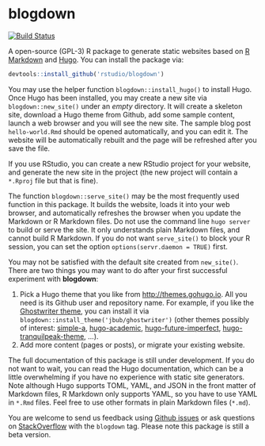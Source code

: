 # blogdown

[![Build Status](https://travis-ci.org/rstudio/blogdown.svg)](https://travis-ci.org/rstudio/blogdown)

A open-source (GPL-3) R package to generate static websites based on [R Markdown](http://rmarkdown.rstudio.com) and [Hugo](https://gohugo.io). You can install the package via:

```r
devtools::install_github('rstudio/blogdown')
```

You may use the helper function `blogdown::install_hugo()` to install Hugo. Once Hugo has been installed, you may create a new site via `blogdown::new_site()` under an _empty_ directory. It will create a skeleton site, download a Hugo theme from Github,  add some sample content, launch a web browser and you will see the new site. The sample blog post `hello-world.Rmd` should be opened automatically, and you can edit it. The website will be automatically rebuilt and the page will be refreshed after you save the file.

If you use RStudio, you can create a new RStudio project for your website, and generate the new site in the project (the new project will contain a `*.Rproj` file but that is fine).

The function `blogdown::serve_site()` may be the most frequently used function in this package. It builds the website, loads it into your web browser, and automatically refreshes the browser when you update the Markdown or R Markdown files. Do not use the command line `hugo server` to build or serve the site. It only understands plain Markdown files, and cannot build R Markdown. If you do not want `serve_site()` to block your R session, you can set the option `options(servr.daemon = TRUE)` first.

You may not be satisfied with the default site created from `new_site()`. There are two things you may want to do after your first successful experiment with **blogdown**:

1. Pick a Hugo theme that you like from http://themes.gohugo.io. All you need is its Github user and repository name. For example, if you like the [Ghostwriter theme](http://themes.gohugo.io/ghostwriter/), you can install it via `blogdown::install_theme('jbub/ghostwriter')` (other themes possibly of interest: [simple-a](https://github.com/AlexFinn/simple-a), [hugo-academic](https://github.com/gcushen/hugo-academic), [hugo-future-imperfect](https://github.com/jpescador/hugo-future-imperfect), [hugo-tranquilpeak-theme](https://github.com/kakawait/hugo-tranquilpeak-theme), ...).
2. Add more content (pages or posts), or migrate your existing website.

The full documentation of this package is still under development. If you do not want to wait, you can read the Hugo documentation, which can be a little overwhelming if you have no experience with static site generators. Note although Hugo supports TOML, YAML, and JSON in the front matter of Markdown files, R Markdown only supports YAML, so you have to use YAML in `*.Rmd` files. Feel free to use other formats in plain Markdown files (`*.md`).

You are welcome to send us feedback using [Github issues](https://github.com/rstudio/blogdown/issues) or ask questions on [StackOverflow](http://stackoverflow.com/questions/tagged/blogdown) with the `blogdown` tag. Please note this package is still a beta version.
